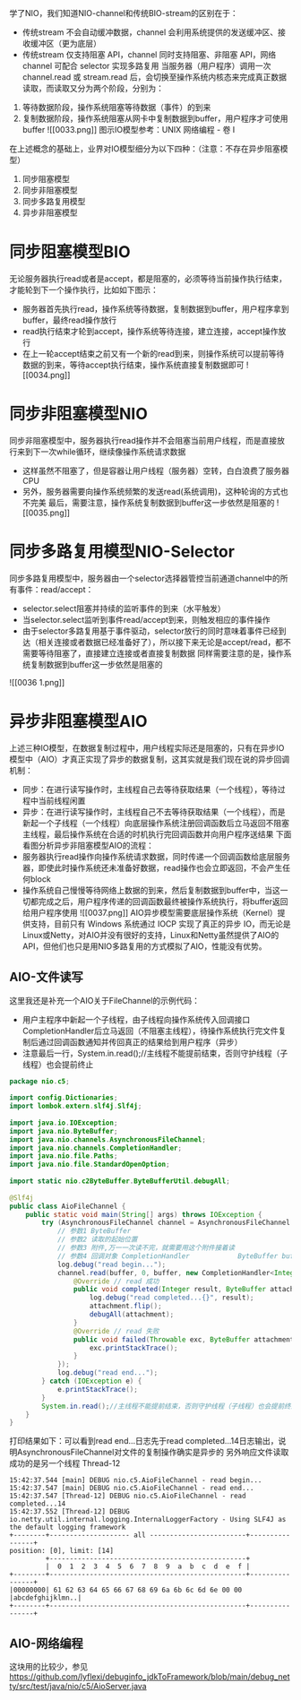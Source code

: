 学了NIO，我们知道NIO-channel和传统BIO-stream的区别在于：
- 传统stream 不会自动缓冲数据，channel 会利用系统提供的发送缓冲区、接收缓冲区（更为底层）
- 传统stream 仅支持阻塞 API，channel 同时支持阻塞、非阻塞 API，网络 channel 可配合 selector 实现多路复用
当服务器（用户程序）调用一次 channel.read 或 stream.read 后，会切换至操作系统内核态来完成真正数据读取，而读取又分为两个阶段，分别为：
1. 等待数据阶段，操作系统阻塞等待数据（事件）的到来
2. 复制数据阶段，操作系统阻塞从网卡中复制数据到buffer，用户程序才可使用buffer
![[0033.png]]
图示IO模型参考：UNIX 网络编程 - 卷 I

在上述概念的基础上，业界对IO模型细分为以下四种：（注意：不存在异步阻塞模型）
1. 同步阻塞模型
2. 同步非阻塞模型
3. 同步多路复用模型
4. 异步非阻塞模型

# 同步阻塞模型BIO
无论服务器执行read或者是accept，都是阻塞的，必须等待当前操作执行结束，才能轮到下一个操作执行，比如如下图示：
- 服务器首先执行read，操作系统等待数据，复制数据到buffer，用户程序拿到buffer，最终read操作放行
- read执行结束才轮到accept，操作系统等待连接，建立连接，accept操作放行
- 在上一轮accept结束之前又有一个新的read到来，则操作系统可以提前等待数据的到来，等待accept执行结束，操作系统直接复制数据即可
![[0034.png]]
# 同步非阻塞模型NIO
同步非阻塞模型中，服务器执行read操作并不会阻塞当前用户线程，而是直接放行来到下一次while循环，继续像操作系统请求数据
- 这样虽然不阻塞了，但是容器让用户线程（服务器）空转，白白浪费了服务器CPU
- 另外，服务器需要向操作系统频繁的发送read(系统调用)，这种轮询的方式也不完美
最后，需要注意，操作系统复制数据到buffer这一步依然是阻塞的
![[0035.png]]
# 同步多路复用模型NIO-Selector
同步多路复用模型中，服务器由一个selector选择器管控当前通道channel中的所有事件：read/accept：
- selector.select阻塞并持续的监听事件的到来（水平触发）
- 当selector.select监听到事件read/accept到来，则触发相应的事件操作
- 由于selector多路复用基于事件驱动，selector放行的同时意味着事件已经到达（相关连接或者数据已经准备好了），所以接下来无论是accept/read，都不需要等待阻塞了，直接建立连接或者直接复制数据
同样需要注意的是，操作系统复制数据到buffer这一步依然是阻塞的

![[0036 1.png]]
# 异步非阻塞模型AIO
上述三种IO模型，在数据复制过程中，用户线程实际还是阻塞的，只有在异步IO模型中（AIO）才真正实现了异步的数据复制，这其实就是我们现在说的异步回调机制：
- 同步：在进行读写操作时，主线程自己去等待获取结果（一个线程），等待过程中当前线程闲置
- 异步：在进行读写操作时，主线程自己不去等待获取结果（一个线程），而是新起一个子线程（一个线程）向底层操作系统注册回调函数后立马返回不阻塞主线程，最后操作系统在合适的时机执行完回调函数并向用户程序送结果
下面看图分析异步非阻塞模型AIO的流程：
- 服务器执行read操作向操作系统请求数据，同时传递一个回调函数给底层服务器，即使此时操作系统还未准备好数据，read操作也会立即返回，不会产生任何block
- 操作系统自己慢慢等待网络上数据的到来，然后复制数据到buffer中，当这一切都完成之后，用户程序传递的回调函数最终被操作系统执行，将buffer返回给用户程序使用
![[0037.png]]
AIO异步模型需要底层操作系统（Kernel）提供支持，目前只有 Windows 系统通过 IOCP 实现了真正的异步 IO，而无论是Linux或Netty，对AIO并没有很好的支持，Linux和Netty虽然提供了AIO的API，但他们也只是用NIO多路复用的方式模拟了AIO，性能没有优势。
## AIO-文件读写
这里我还是补充一个AIO关于FileChannel的示例代码：
- 用户主程序中新起一个子线程，由子线程向操作系统传入回调接口CompletionHandler后立马返回（不阻塞主线程），待操作系统执行完文件复制后通过回调函数通知并传回真正的结果给到用户程序（异步）
- 注意最后一行，System.in.read();//主线程不能提前结束，否则守护线程（子线程）也会提前终止
```java
package nio.c5;  
  
import config.Dictionaries;  
import lombok.extern.slf4j.Slf4j;  
  
import java.io.IOException;  
import java.nio.ByteBuffer;  
import java.nio.channels.AsynchronousFileChannel;  
import java.nio.channels.CompletionHandler;  
import java.nio.file.Paths;  
import java.nio.file.StandardOpenOption;  
  
import static nio.c2ByteBuffer.ByteBufferUtil.debugAll;  
  
@Slf4j  
public class AioFileChannel {  
    public static void main(String[] args) throws IOException {  
        try (AsynchronousFileChannel channel = AsynchronousFileChannel.open(Paths.get(Dictionaries.pathRoot+"data.txt"), StandardOpenOption.READ)) {  
            // 参数1 ByteBuffer  
            // 参数2 读取的起始位置  
            // 参数3 附件,万一一次读不完，就需要用这个附件接着读  
            // 参数4 回调对象 CompletionHandler            ByteBuffer buffer = ByteBuffer.allocate(16);  
            log.debug("read begin...");  
            channel.read(buffer, 0, buffer, new CompletionHandler<Integer, ByteBuffer>() {  
                @Override // read 成功  
                public void completed(Integer result, ByteBuffer attachment) {  
                    log.debug("read completed...{}", result);  
                    attachment.flip();  
                    debugAll(attachment);  
                }  
                @Override // read 失败  
                public void failed(Throwable exc, ByteBuffer attachment) {  
                    exc.printStackTrace();  
                }  
            });  
            log.debug("read end...");  
        } catch (IOException e) {  
            e.printStackTrace();  
        }  
        System.in.read();//主线程不能提前结束，否则守护线程（子线程）也会提前终止  
    }  
}
```
打印结果如下：可以看到read end...日志先于read completed...14日志输出，说明AsynchronousFileChannel对文件的复制操作确实是异步的
另外响应文件读取成功的是另一个线程 Thread-12
```shell
15:42:37.544 [main] DEBUG nio.c5.AioFileChannel - read begin...
15:42:37.547 [main] DEBUG nio.c5.AioFileChannel - read end...
15:42:37.547 [Thread-12] DEBUG nio.c5.AioFileChannel - read completed...14
15:42:37.552 [Thread-12] DEBUG io.netty.util.internal.logging.InternalLoggerFactory - Using SLF4J as the default logging framework
+--------+-------------------- all ------------------------+----------------+
position: [0], limit: [14]
         +-------------------------------------------------+
         |  0  1  2  3  4  5  6  7  8  9  a  b  c  d  e  f |
+--------+-------------------------------------------------+----------------+
|00000000| 61 62 63 64 65 66 67 68 69 6a 6b 6c 6d 6e 00 00 |abcdefghijklmn..|
+--------+-------------------------------------------------+----------------+

```
## AIO-网络编程
这块用的比较少，参见
https://github.com/lyflexi/debuginfo_jdkToFramework/blob/main/debug_netty/src/test/java/nio/c5/AioServer.java